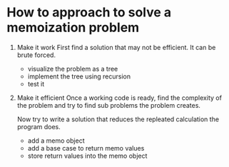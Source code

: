 # How to approach to solve a memoization problem

1. Make it work
    First find a solution that may not be efficient. It can be brute forced. 

    * visualize the problem as a tree
    * implement the tree using recursion
    * test it

2. Make it efficient
    Once a working code is ready, find the complexity of the problem and try to find sub problems the problem creates.

    Now try to write a solution that reduces the repleated calculation the program does.

    * add a memo object
    * add a base case to return memo values
    * store return values into the memo object